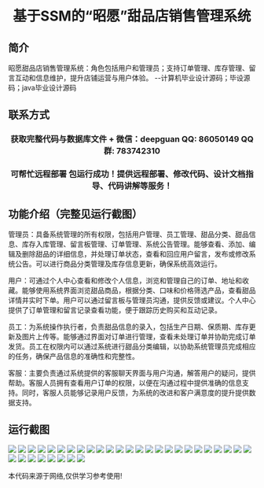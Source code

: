 <p><h1 align="center">基于SSM的“昭愿”甜品店销售管理系统</h1></p>

## 简介
昭愿甜品店销售管理系统：角色包括用户和管理员；支持订单管理、库存管理、留言互动和信息维护，提升店铺运营与用户体验。    --计算机毕业设计源码；毕设源码；java毕业设计源码


## 联系方式
<p><h3 align="center">获取完整代码与数据库文件 + 微信：deepguan QQ: 86050149 QQ群: 783742310</h3></p>
<p><h3 align="center">可帮忙远程部署 包运行成功！提供远程部署、修改代码、设计文档指导、代码讲解等服务！</h3></p>

## 功能介绍（完整见运行截图）
管理员：具备系统管理的所有权限，包括用户管理、员工管理、甜品分类、甜品信息、库存入库管理、留言板管理、订单管理、系统公告管理。能够查看、添加、编辑及删除甜品的详细信息，并处理订单状态，查看和回应用户留言，发布或修改系统公告。可以进行商品分类管理及库存信息更新，确保系统高效运行。

用户：可通过个人中心查看和修改个人信息，浏览和管理自己的订单、地址和收藏。能够使用系统界面浏览甜品商品，根据分类、口味和价格筛选产品，查看甜品详情并实时下单。用户可以通过留言板与管理员沟通，提供反馈或建议。个人中心提供了订单管理和留言记录查看功能，便于跟踪历史购买和互动记录。

员工：为系统操作执行者，负责甜品信息的录入，包括生产日期、保质期、库存更新及图片上传等。能够通过界面对订单进行管理，查看未处理订单并协助完成订单发货。员工在权限内可以通过系统进行甜品分类编辑，以协助系统管理员完成相应的任务，确保产品信息的准确性和完整性。

客服：主要负责通过系统提供的客服聊天界面与用户沟通，解答用户的疑问，提供帮助。客服人员拥有查看用户订单的权限，以便在沟通过程中提供准确的信息支持。同时，客服人员能够记录用户反馈，为系统的改进和客户满意度的提升提供数据支持。


## 运行截图
![](https://bs-1329754181.cos.ap-shanghai.myqcloud.com/ssm/ZhaoYuanDessertShopSalesManagementSystem/img/001.jpg)
![](https://bs-1329754181.cos.ap-shanghai.myqcloud.com/ssm/ZhaoYuanDessertShopSalesManagementSystem/img/002.jpg)
![](https://bs-1329754181.cos.ap-shanghai.myqcloud.com/ssm/ZhaoYuanDessertShopSalesManagementSystem/img/003.jpg)
![](https://bs-1329754181.cos.ap-shanghai.myqcloud.com/ssm/ZhaoYuanDessertShopSalesManagementSystem/img/004.jpg)
![](https://bs-1329754181.cos.ap-shanghai.myqcloud.com/ssm/ZhaoYuanDessertShopSalesManagementSystem/img/005.jpg)
![](https://bs-1329754181.cos.ap-shanghai.myqcloud.com/ssm/ZhaoYuanDessertShopSalesManagementSystem/img/006.jpg)
![](https://bs-1329754181.cos.ap-shanghai.myqcloud.com/ssm/ZhaoYuanDessertShopSalesManagementSystem/img/007.jpg)
![](https://bs-1329754181.cos.ap-shanghai.myqcloud.com/ssm/ZhaoYuanDessertShopSalesManagementSystem/img/008.jpg)
![](https://bs-1329754181.cos.ap-shanghai.myqcloud.com/ssm/ZhaoYuanDessertShopSalesManagementSystem/img/009.jpg)
![](https://bs-1329754181.cos.ap-shanghai.myqcloud.com/ssm/ZhaoYuanDessertShopSalesManagementSystem/img/010.jpg)
![](https://bs-1329754181.cos.ap-shanghai.myqcloud.com/ssm/ZhaoYuanDessertShopSalesManagementSystem/img/011.jpg)
![](https://bs-1329754181.cos.ap-shanghai.myqcloud.com/ssm/ZhaoYuanDessertShopSalesManagementSystem/img/012.jpg)
![](https://bs-1329754181.cos.ap-shanghai.myqcloud.com/ssm/ZhaoYuanDessertShopSalesManagementSystem/img/013.jpg)
![](https://bs-1329754181.cos.ap-shanghai.myqcloud.com/ssm/ZhaoYuanDessertShopSalesManagementSystem/img/014.jpg)
![](https://bs-1329754181.cos.ap-shanghai.myqcloud.com/ssm/ZhaoYuanDessertShopSalesManagementSystem/img/015.jpg)
![](https://bs-1329754181.cos.ap-shanghai.myqcloud.com/ssm/ZhaoYuanDessertShopSalesManagementSystem/img/016.jpg)
![](https://bs-1329754181.cos.ap-shanghai.myqcloud.com/ssm/ZhaoYuanDessertShopSalesManagementSystem/img/017.jpg)
![](https://bs-1329754181.cos.ap-shanghai.myqcloud.com/ssm/ZhaoYuanDessertShopSalesManagementSystem/img/018.jpg)
![](https://bs-1329754181.cos.ap-shanghai.myqcloud.com/ssm/ZhaoYuanDessertShopSalesManagementSystem/img/019.jpg)
![](https://bs-1329754181.cos.ap-shanghai.myqcloud.com/ssm/ZhaoYuanDessertShopSalesManagementSystem/img/020.jpg)
![](https://bs-1329754181.cos.ap-shanghai.myqcloud.com/ssm/ZhaoYuanDessertShopSalesManagementSystem/img/021.jpg)
![](https://bs-1329754181.cos.ap-shanghai.myqcloud.com/ssm/ZhaoYuanDessertShopSalesManagementSystem/img/022.jpg)
![](https://bs-1329754181.cos.ap-shanghai.myqcloud.com/ssm/ZhaoYuanDessertShopSalesManagementSystem/img/023.jpg)
![](https://bs-1329754181.cos.ap-shanghai.myqcloud.com/ssm/ZhaoYuanDessertShopSalesManagementSystem/img/024.jpg)
![](https://bs-1329754181.cos.ap-shanghai.myqcloud.com/ssm/ZhaoYuanDessertShopSalesManagementSystem/img/025.jpg)
![](https://bs-1329754181.cos.ap-shanghai.myqcloud.com/ssm/ZhaoYuanDessertShopSalesManagementSystem/img/026.jpg)
![](https://bs-1329754181.cos.ap-shanghai.myqcloud.com/ssm/ZhaoYuanDessertShopSalesManagementSystem/img/027.jpg)
![](https://bs-1329754181.cos.ap-shanghai.myqcloud.com/ssm/ZhaoYuanDessertShopSalesManagementSystem/img/028.jpg)
![](https://bs-1329754181.cos.ap-shanghai.myqcloud.com/ssm/ZhaoYuanDessertShopSalesManagementSystem/img/029.jpg)
![](https://bs-1329754181.cos.ap-shanghai.myqcloud.com/ssm/ZhaoYuanDessertShopSalesManagementSystem/img/030.jpg)
![](https://bs-1329754181.cos.ap-shanghai.myqcloud.com/ssm/ZhaoYuanDessertShopSalesManagementSystem/img/031.jpg)
![](https://bs-1329754181.cos.ap-shanghai.myqcloud.com/ssm/ZhaoYuanDessertShopSalesManagementSystem/img/032.jpg)
![](https://bs-1329754181.cos.ap-shanghai.myqcloud.com/ssm/ZhaoYuanDessertShopSalesManagementSystem/img/033.jpg)

<p>本代码来源于网络,仅供学习参考使用!</p>
